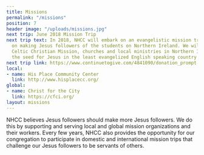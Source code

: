 ```yaml
---
title: Missions
permalink: "/missions"
position: 7
header image: "/uploads/missions.jpg"
next trip: June 2018 Mission Trip
next trip text: In 2018, NHCC will embark on an evangelistic mission trip focused
  on making Jesus followers of the students on Northern Ireland. We will partner with
  Celtic Christian Mission, churches and local ministries in Northern Ireland to replant
  the seed for Jesus in the least evangelized English speaking country in the world.
next trip link: https://www.continuetogive.com/4841090/donation_prompt
local:
- name: His Place Community Center
  link: http://www.hisplacecc.org/
global:
- name: Christ for the City
  link: https://cfci.org/
layout: missions
---
```


NHCC believes Jesus followers should make more Jesus followers. We do this by supporting and serving local and global mission organizations and their workers. Every few years, NHCC also provides the opportunity for our congregation to participate in domestic and international mission trips that challenge our Jesus followers to be servants of others.